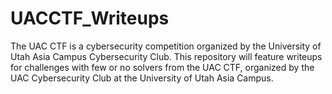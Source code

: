 # UACCTF_Writeups
 The UAC CTF is a cybersecurity competition organized by the University of Utah Asia Campus Cybersecurity Club. This repository will feature writeups for challenges with few or no solvers from the UAC CTF, organized by the UAC Cybersecurity Club at the University of Utah Asia Campus.
